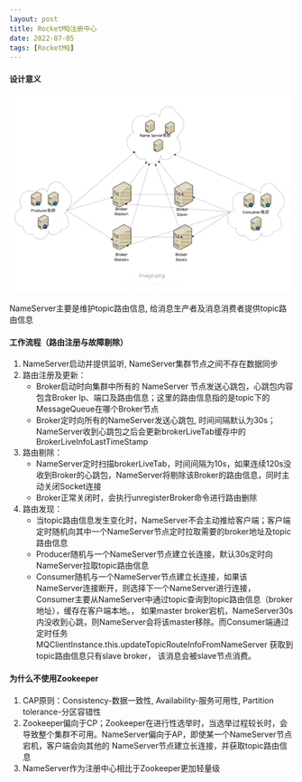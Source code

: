 ```yaml
---
layout: post
title: RocketMQ注册中心
date: 2022-07-05
tags: [RocketMQ]
---
```


#### 设计意义
![集群结构图](/images/rocketmq-cluster.png)

NameServer主要是维护topic路由信息, 给消息生产者及消息消费者提供topic路由信息

#### 工作流程（路由注册与故障剔除）
1. NameServer启动并提供监听, NameServer集群节点之间不存在数据同步
2. 路由注册及更新：
    - Broker启动时向集群中所有的 NameServer 节点发送心跳包，心跳包内容包含Broker Ip、端口及路由信息；这里的路由信息指的是topic下的MessageQueue在哪个Broker节点
    - Broker定时向所有的NameServer发送心跳包, 时间间隔默认为30s；NameServer收到心跳包之后会更新brokerLiveTab缓存中的BrokerLiveInfoLastTimeStamp
3. 路由剔除：
    - NameServer定时扫描brokerLiveTab，时间间隔为10s，如果连续120s没收到Broker的心跳包，NameServer将剔除该Broker的路由信息，同时主动关闭Socket连接
    - Broker正常关闭时，会执行unregisterBroker命令进行路由删除
4. 路由发现：
    - 当topic路由信息发生变化时，NameServer不会主动推给客户端；客户端定时随机向其中一个NameServer节点定时拉取需要的broker地址及topic路由信息
    - Producer随机与一个NameServer节点建立长连接，默认30s定时向NameServer拉取topic路由信息
    - Consumer随机与一个NameServer节点建立长连接，如果该NameServer连接断开，则选择下一个NameServer进行连接，Consumer主要从NameServer中通过topic查询到topic路由信息（broker地址），缓存在客户端本地。，
    如果master broker宕机，NameServer30s内没收到心跳，则NameServer会将该master移除。而Consumer端通过定时任务MQClientInstance.this.updateTopicRouteInfoFromNameServer 获取到topic路由信息只有slave broker，
    该消息会被slave节点消费。
    
#### 为什么不使用Zookeeper
1. CAP原则：Consistency-数据一致性, Availability-服务可用性, Partition tolerance-分区容错性
2. Zookeeper偏向于CP；Zookeeper在进行性选举时，当选举过程较长时，会导致整个集群不可用。NameServer偏向于AP，即使某一个NameServer节点宕机，客户端会向其他的
NameServer节点建立长连接，并获取topic路由信息
3. NameServer作为注册中心相比于Zookeeper更加轻量级


